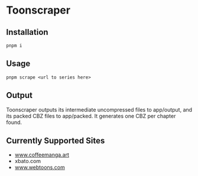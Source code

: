 # Toonscraper

## Installation

```
pnpm i
```

## Usage

```
pnpm scrape <url to series here>
```

## Output

Toonscraper outputs its intermediate uncompressed files to app/output, and its packed CBZ files to app/packed. It generates one CBZ per chapter found.

## Currently Supported Sites

- www.coffeemanga.art
- xbato.com
- www.webtoons.com
